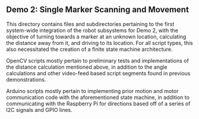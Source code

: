 ## Demo 2: Single Marker Scanning and Movement

This directory contains files and subdirectories pertaining to the first system-wide integration of the robot subsystems for Demo 2, with the objective of turning towards a marker at an unknown location, calculating the distance away from it, and driving to its location. For all script types, this also necessitated the creation of a finite state machine architecture.

OpenCV scripts mostly pertain to preliminary tests and implementations of the distance calculation mentioned above, in addition to the angle calculations and other video-feed based script segments found in previous demonstrations.

Arduino scripts mostly pertain to implementing prior motion and motor communication code with the aforementioned state machine, in addition to communicating with the Raspberry Pi for directions based off of a series of I2C signals and GPIO lines.

